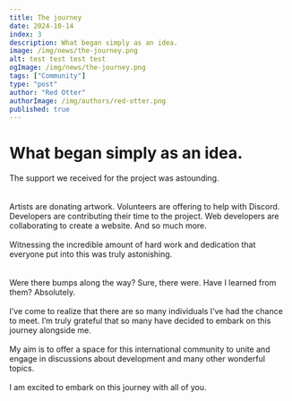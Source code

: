 ```yaml
---
title: The journey
date: 2024-10-14
index: 3
description: What began simply as an idea.
image: /img/news/the-journey.png
alt: test test test test
ogImage: /img/news/the-journey.png
tags: ["Community"]
type: "post"
author: "Red Otter"
authorImage: /img/authors/red-otter.png
published: true
---
```


# What began simply as an idea.


The support we received for the project was astounding.\
\
\
Artists are donating artwork. Volunteers are offering to help with Discord. Developers are contributing their time to the project. Web developers are collaborating to create a website. And so much more.\
\
Witnessing the incredible amount of hard work and dedication that everyone put into this was truly astonishing.\
\
\
Were there bumps along the way? Sure, there were.
Have I learned from them? Absolutely.\
\
I’ve come to realize that there are so many individuals I’ve had the chance to meet. I’m truly grateful that so many have decided to embark on this journey alongside me.\
\
My aim is to offer a space for this international community to unite and engage in discussions about development and many other wonderful topics.\
\
I am excited to embark on this journey with all of you.
